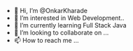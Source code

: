 - 👋 Hi, I’m @OnkarKharade
- 👀 I’m interested in Web Development..
- 🌱 I’m currently learning Full Stack Java
- 💞️ I’m looking to collaborate on ...
- 📫 How to reach me ...

<!---
OnkarKharade/OnkarKharade is a ✨ special ✨ repository because its `README.md` (this file) appears on your GitHub profile.
You can click the Preview link to take a look at your changes.
--->
